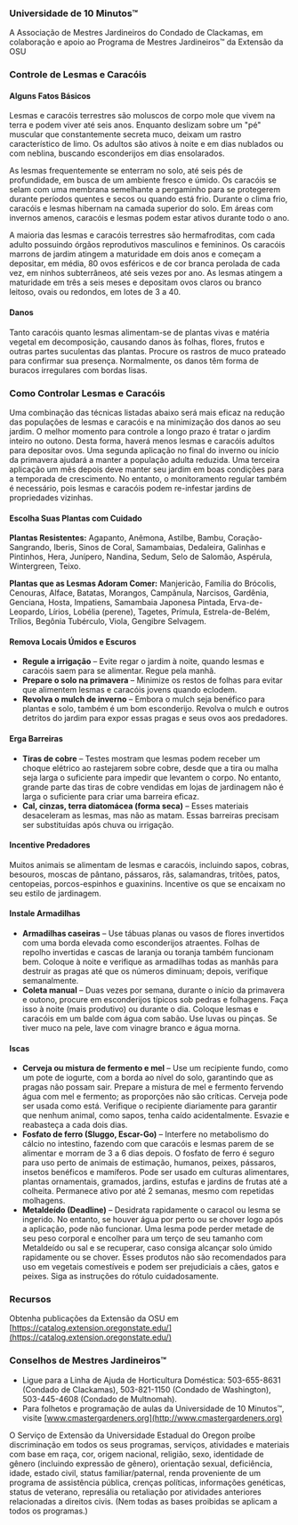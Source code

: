 ### Universidade de 10 Minutos™  
A Associação de Mestres Jardineiros do Condado de Clackamas, em colaboração e apoio ao Programa de Mestres Jardineiros™ da Extensão da OSU  

### Controle de Lesmas e Caracóis  

#### Alguns Fatos Básicos  
Lesmas e caracóis terrestres são moluscos de corpo mole que vivem na terra e podem viver até seis anos. Enquanto deslizam sobre um "pé" muscular que constantemente secreta muco, deixam um rastro característico de limo. Os adultos são ativos à noite e em dias nublados ou com neblina, buscando esconderijos em dias ensolarados.  

As lesmas frequentemente se enterram no solo, até seis pés de profundidade, em busca de um ambiente fresco e úmido. Os caracóis se selam com uma membrana semelhante a pergaminho para se protegerem durante períodos quentes e secos ou quando está frio. Durante o clima frio, caracóis e lesmas hibernam na camada superior do solo. Em áreas com invernos amenos, caracóis e lesmas podem estar ativos durante todo o ano.  

A maioria das lesmas e caracóis terrestres são hermafroditas, com cada adulto possuindo órgãos reprodutivos masculinos e femininos. Os caracóis marrons de jardim atingem a maturidade em dois anos e começam a depositar, em média, 80 ovos esféricos e de cor branca perolada de cada vez, em ninhos subterrâneos, até seis vezes por ano. As lesmas atingem a maturidade em três a seis meses e depositam ovos claros ou branco leitoso, ovais ou redondos, em lotes de 3 a 40.  

#### Danos  
Tanto caracóis quanto lesmas alimentam-se de plantas vivas e matéria vegetal em decomposição, causando danos às folhas, flores, frutos e outras partes suculentas das plantas. Procure os rastros de muco prateado para confirmar sua presença. Normalmente, os danos têm forma de buracos irregulares com bordas lisas.  

### Como Controlar Lesmas e Caracóis  

Uma combinação das técnicas listadas abaixo será mais eficaz na redução das populações de lesmas e caracóis e na minimização dos danos ao seu jardim. O melhor momento para controle a longo prazo é tratar o jardim inteiro no outono. Desta forma, haverá menos lesmas e caracóis adultos para depositar ovos. Uma segunda aplicação no final do inverno ou início da primavera ajudará a manter a população adulta reduzida. Uma terceira aplicação um mês depois deve manter seu jardim em boas condições para a temporada de crescimento. No entanto, o monitoramento regular também é necessário, pois lesmas e caracóis podem re-infestar jardins de propriedades vizinhas.  

#### Escolha Suas Plantas com Cuidado  

**Plantas Resistentes:** Agapanto, Anêmona, Astilbe, Bambu, Coração-Sangrando, Iberis, Sinos de Coral, Samambaias, Dedaleira, Galinhas e Pintinhos, Hera, Junípero, Nandina, Sedum, Selo de Salomão, Aspérula, Wintergreen, Teixo.  

**Plantas que as Lesmas Adoram Comer:** Manjericão, Família do Brócolis, Cenouras, Alface, Batatas, Morangos, Campânula, Narcisos, Gardênia, Genciana, Hosta, Impatiens, Samambaia Japonesa Pintada, Erva-de-Leopardo, Lírios, Lobélia (perene), Tagetes, Prímula, Estrela-de-Belém, Trílios, Begônia Tubérculo, Viola, Gengibre Selvagem.  

#### Remova Locais Úmidos e Escuros  
- **Regule a irrigação** – Evite regar o jardim à noite, quando lesmas e caracóis saem para se alimentar. Regue pela manhã.  
- **Prepare o solo na primavera** – Minimize os restos de folhas para evitar que alimentem lesmas e caracóis jovens quando eclodem.  
- **Revolva o mulch de inverno** – Embora o mulch seja benéfico para plantas e solo, também é um bom esconderijo. Revolva o mulch e outros detritos do jardim para expor essas pragas e seus ovos aos predadores.  

#### Erga Barreiras  
- **Tiras de cobre** – Testes mostram que lesmas podem receber um choque elétrico ao rastejarem sobre cobre, desde que a tira ou malha seja larga o suficiente para impedir que levantem o corpo. No entanto, grande parte das tiras de cobre vendidas em lojas de jardinagem não é larga o suficiente para criar uma barreira eficaz.  
- **Cal, cinzas, terra diatomácea (forma seca)** – Esses materiais desaceleram as lesmas, mas não as matam. Essas barreiras precisam ser substituídas após chuva ou irrigação.  

#### Incentive Predadores  
Muitos animais se alimentam de lesmas e caracóis, incluindo sapos, cobras, besouros, moscas de pântano, pássaros, rãs, salamandras, tritões, patos, centopeias, porcos-espinhos e guaxinins. Incentive os que se encaixam no seu estilo de jardinagem.  

#### Instale Armadilhas  
- **Armadilhas caseiras** – Use tábuas planas ou vasos de flores invertidos com uma borda elevada como esconderijos atraentes. Folhas de repolho invertidas e cascas de laranja ou toranja também funcionam bem. Coloque à noite e verifique as armadilhas todas as manhãs para destruir as pragas até que os números diminuam; depois, verifique semanalmente.  
- **Coleta manual** – Duas vezes por semana, durante o início da primavera e outono, procure em esconderijos típicos sob pedras e folhagens. Faça isso à noite (mais produtivo) ou durante o dia. Coloque lesmas e caracóis em um balde com água com sabão. Use luvas ou pinças. Se tiver muco na pele, lave com vinagre branco e água morna.  

#### Iscas  
- **Cerveja ou mistura de fermento e mel** – Use um recipiente fundo, como um pote de iogurte, com a borda ao nível do solo, garantindo que as pragas não possam sair. Prepare a mistura de mel e fermento fervendo água com mel e fermento; as proporções não são críticas. Cerveja pode ser usada como está. Verifique o recipiente diariamente para garantir que nenhum animal, como sapos, tenha caído acidentalmente. Esvazie e reabasteça a cada dois dias.  
- **Fosfato de ferro (Sluggo, Escar-Go)** – Interfere no metabolismo do cálcio no intestino, fazendo com que caracóis e lesmas parem de se alimentar e morram de 3 a 6 dias depois. O fosfato de ferro é seguro para uso perto de animais de estimação, humanos, peixes, pássaros, insetos benéficos e mamíferos. Pode ser usado em culturas alimentares, plantas ornamentais, gramados, jardins, estufas e jardins de frutas até a colheita. Permanece ativo por até 2 semanas, mesmo com repetidas molhagens.  
- **Metaldeído (Deadline)** – Desidrata rapidamente o caracol ou lesma se ingerido. No entanto, se houver água por perto ou se chover logo após a aplicação, pode não funcionar. Uma lesma pode perder metade de seu peso corporal e encolher para um terço de seu tamanho com Metaldeído ou sal e se recuperar, caso consiga alcançar solo úmido rapidamente ou se chover. Esses produtos não são recomendados para uso em vegetais comestíveis e podem ser prejudiciais a cães, gatos e peixes. Siga as instruções do rótulo cuidadosamente.  

### Recursos  
Obtenha publicações da Extensão da OSU em [https://catalog.extension.oregonstate.edu/](https://catalog.extension.oregonstate.edu/)  

### Conselhos de Mestres Jardineiros™  
- Ligue para a Linha de Ajuda de Horticultura Doméstica: 503-655-8631 (Condado de Clackamas), 503-821-1150 (Condado de Washington), 503-445-4608 (Condado de Multnomah).  
- Para folhetos e programação de aulas da Universidade de 10 Minutos™, visite [www.cmastergardeners.org](http://www.cmastergardeners.org)  

O Serviço de Extensão da Universidade Estadual do Oregon proíbe discriminação em todos os seus programas, serviços, atividades e materiais com base em raça, cor, origem nacional, religião, sexo, identidade de gênero (incluindo expressão de gênero), orientação sexual, deficiência, idade, estado civil, status familiar/paternal, renda proveniente de um programa de assistência pública, crenças políticas, informações genéticas, status de veterano, represália ou retaliação por atividades anteriores relacionadas a direitos civis. (Nem todas as bases proibidas se aplicam a todos os programas.)